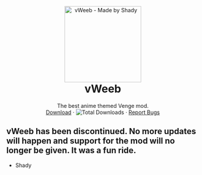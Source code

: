 <p align="center" style="margin-bottom: 0px !important;">
  <img width="200" src="https://media.discordapp.net/attachments/822680675630579712/825161597977886775/vWeeb--Icon.png" alt="vWeeb - Made by Shady" align="center">
</p>

<h1 align="center" style="margin-top: 0px;">vWeeb</h1>

 <p align="center">
    The best anime themed Venge mod.
    <br />
    <a href="https://github.com/KruzShady/vWeeb/releases/latest/download/vWeeb.zip">Download</a>
    ·
    <img alt="Total Downloads" src="https://img.shields.io/github/downloads/kruzshady/vWeeb/total?label=Downloads">
    ·
    <a href="https://github.com/KruzShady/vWeeb/issues">Report Bugs</a>
  </p>
</p>

## vWeeb has been discontinued. No more updates will happen and support for the mod will no longer be given. It was a fun ride.
- Shady
